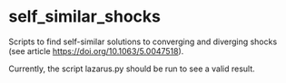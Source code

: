 # self_similar_shocks
Scripts to find self-similar solutions to converging and diverging shocks (see article https://doi.org/10.1063/5.0047518).

Currently, the script lazarus.py should be run to see a valid result.
